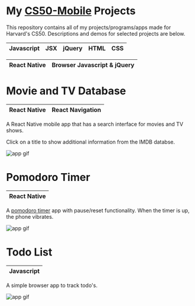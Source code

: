 # My [CS50-Mobile](https://cs50.github.io/mobile/) Projects
This repository contains all of my projects/programs/apps made for Harvard's CS50. Descriptions and demos for selected projects are below.

| Javascript | JSX | jQuery | HTML | CSS |
|------------|-----|--------|------|-----|

| React Native | Browser Javascript & jQuery | 
|--------------| --------------------------- |


# Movie and TV Database
| React Native| React Navigation |
|--|--|

A React Native mobile app that has a search interface for movies and TV shows.

Click on a title to show additional information from the IMDB databse.

![app gif](https://github.com/dillon/cs50-mobile-projects/blob/master/project2/movies.gif?raw=true)



# Pomodoro Timer
| React Native|
|--|

A [pomodoro timer](https://en.wikipedia.org/wiki/Pomodoro_Technique) app with pause/reset functionality. When the timer is up, the phone vibrates.

![app gif](https://github.com/dillon/cs50-mobile-projects/blob/master/project1/timer.gif?raw=true)

# Todo List
| Javascript|
|--|

A simple browser app to track todo's.

![app gif](https://github.com/dillon/cs50-mobile-projects/blob/master/project0/todo.gif?raw=true)
